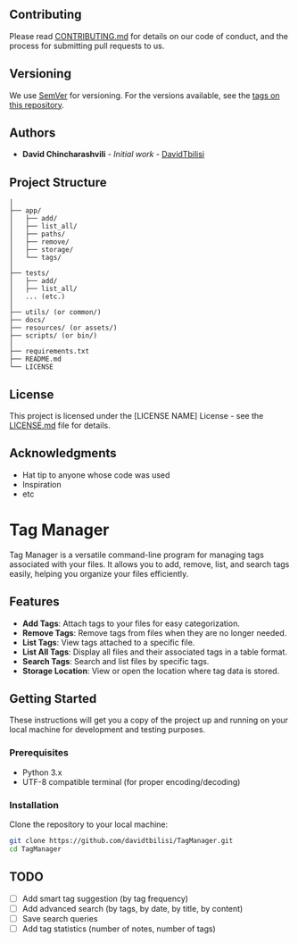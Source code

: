 
## Contributing

Please read [CONTRIBUTING.md](CONTRIBUTING.md) for details on our code of conduct, and the process for submitting pull requests to us.

## Versioning

We use [SemVer](http://semver.org/) for versioning. For the versions available, see the [tags on this repository](https://github.com/DavidTbilisi/TagManager/releases/tag). 

## Authors

* **David Chincharashvili** - *Initial work* - [DavidTbilisi](https://github.com/davidtbilisi)


## Project Structure

```
│
├── app/
│   ├── add/
│   ├── list_all/
│   ├── paths/
│   ├── remove/
│   ├── storage/
│   └── tags/
│
├── tests/
│   ├── add/
│   ├── list_all/
│   ... (etc.)
│
├── utils/ (or common/)
├── docs/
├── resources/ (or assets/)
├── scripts/ (or bin/)
│
├── requirements.txt
├── README.md
└── LICENSE
```

## License

This project is licensed under the [LICENSE NAME] License - see the [LICENSE.md](LICENSE.md) file for details.

## Acknowledgments

* Hat tip to anyone whose code was used
* Inspiration
* etc


# Tag Manager

Tag Manager is a versatile command-line program for managing tags associated with your files. It allows you to add, remove, list, and search tags easily, helping you organize your files efficiently.

## Features

- **Add Tags**: Attach tags to your files for easy categorization.
- **Remove Tags**: Remove tags from files when they are no longer needed.
- **List Tags**: View tags attached to a specific file.
- **List All Tags**: Display all files and their associated tags in a table format.
- **Search Tags**: Search and list files by specific tags.
- **Storage Location**: View or open the location where tag data is stored.

## Getting Started

These instructions will get you a copy of the project up and running on your local machine for development and testing purposes.

### Prerequisites

- Python 3.x
- UTF-8 compatible terminal (for proper encoding/decoding)

### Installation

Clone the repository to your local machine:

```bash
git clone https://github.com/davidtbilisi/TagManager.git
cd TagManager
```


## TODO
- [ ] Add smart tag suggestion (by tag frequency)
- [ ] Add advanced search (by tags, by date, by title, by content)
- [ ] Save search queries
- [ ] Add tag statistics (number of notes, number of tags)
